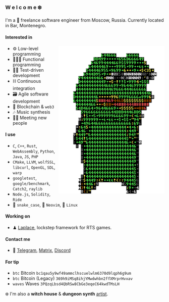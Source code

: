 ### W e l c o m e ❄️

I'm a 🏴 freelance software engineer from Moscow, Russia. Currently located in Bar, Montenegro.

#### Interested in

<img align="right" src="/pepe.gif" />

- ⚙️ Low-level programming
- 👨🏼‍💻 Functional programming
- 🤹‍♀️ Test-driven development
- ⛓ Continuous integration
- 🗃 Agile software development
- 💎 Blockchain & `web3`
- 🎶 Music synthesis
- 👋🏻 Meeting new people

#### I use
- `C`, `C++`, `Rust`, `WebAssembly`, `Python`, `Java`, `JS`, `PHP`
- `CMake`, `LLVM`, `wolfSSL`, `libcurl`, `OpenGL`, `SDL`, `warp`
- `googletest`, `google/benchmark`, `Catch2`, `raylib`
- `Node.js`, `Solidity`, `Ride`
- 🐍 `snake_case`, 📝 `Neovim`, 🐧 `Linux`

#### Working on
- ♟ [Laplace][laplace-link], lockstep framework for RTS games.

#### Contact me
- 📜 [Telegram][telegram-link], [Matrix][matrix-link], [Discord][discord-link]

#### For tip
- `btc` Bitcoin `bc1qau5y9wf49ammclhscuelwlm6370d9lqph6g9um`
- `btc` Bitcoin (Legacy) `369h9iMSq8ihjYMwdwhbn2ffXMrprHvxav`
- `waves` Waves `3PQzqLbsd4QbRSw8CbGe3eqeC64kwdTMsLH`

❄️ I'm also a **witch house** & **dungeon synth** [artist][artist-link].

[pepe-link]:      /pepe.gif
[laplace-link]:   https://github.com/automainint/laplace
[telegram-link]:  https://guattari.tech/contact
[matrix-link]:    https://matrix.to/#/@automainint:matrix.org
[discord-link]:   https://guattari.tech/discord
[artist-link]:    https://guattari.tech
